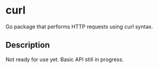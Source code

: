 # curl
Go package that performs HTTP requests using curl syntax.

## Description

Not ready for use yet. Basic API still in progress.